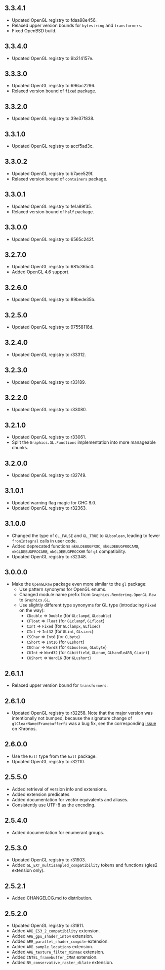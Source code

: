 3.3.4.1
-------
* Updated OpenGL registry to fdaa98e456.
* Relaxed upper version bounds for `bytestring` and `transformers`.
* Fixed OpenBSD build.

3.3.4.0
-------
* Updated OpenGL registry to 9b214157e.

3.3.3.0
-------
* Updated OpenGL registry to 696ac2296.
* Relaxed version bound of `fixed` package.

3.3.2.0
-------
* Updated OpenGL registry to 39e37f838.

3.3.1.0
-------
* Updated OpenGL registry to accf5ad3c.

3.3.0.2
-------
* Updated OpenGL registry to b7aee529f.
* Relaxed version bound of `containers` package.

3.3.0.1
-------
* Updated OpenGL registry to fe1a89f35.
* Relaxed version bound of `half` package.

3.3.0.0
-------
* Updated OpenGL registry to 6565c242f.

3.2.7.0
-------
* Updated OpenGL registry to 681c365c0.
* Added OpenGL 4.6 support.

3.2.6.0
-------
* Updated OpenGL registry to 89bede35b.

3.2.5.0
-------
* Updated OpenGL registry to 97558118d.

3.2.4.0
-------
* Updated OpenGL registry to r33312.

3.2.3.0
-------
* Updated OpenGL registry to r33189.

3.2.2.0
-------
* Updated OpenGL registry to r33080.

3.2.1.0
-------
* Updated OpenGL registry to r33061.
* Split the `Graphics.GL.Functions` implementation into more manageable chunks.

3.2.0.0
-------
* Updated OpenGL registry to r32749.

3.1.0.1
-------
* Updated warning flag magic for GHC 8.0.
* Updated OpenGL registry to r32363.

3.1.0.0
-------
* Changed the type of `GL_FALSE` and `GL_TRUE` to `GLboolean`, leading to fewer
  `fromIntegral` calls in user code.
* Added deprecated functions `mkGLDEBUGPROC`, `mkGLDEBUGPROCAMD`,
  `mkGLDEBUGPROCARB`, `mkGLDEBUGPROCKHR` for `gl` compatibility.
* Updated OpenGL registry to r32348.

3.0.0.0
-------
* Make the `OpenGLRaw` package even more similar to the `gl` package:
  * Use pattern synonyms for OpenGL enums.
  * Changed module name prefix from `Graphics.Rendering.OpenGL.Raw` to `Graphics.GL`.
  * Use slightly different type synonyms for GL type (introducing `Fixed` on the way):
    * `CDouble` => `Double` (for `GLclampd`, `GLdouble`)
    * `CFloat`  => `Float`  (for `GLclampf`, `GLfloat`)
    * `CInt`    => `Fixed`  (for `GLclampx`, `GLfixed`)
    * `CInt`    => `Int32`  (for `GLint`, `GLsizei`)
    * `CSChar`  => `Int8`   (for `GLbyte`)
    * `CShort`  => `Int16`  (for `GLshort`)
    * `CUChar`  => `Word8`  (for `GLboolean`, `GLubyte`)
    * `CUInt`   => `Word32` (for `GLbitfield`, `GLenum`, `GLhandleARB`, `GLuint`)
    * `CUShort` => `Word16` (for `GLushort`)

2.6.1.1
-------
* Relaxed upper version bound for `transformers`.

2.6.1.0
-------
* Updated OpenGL registry to r32258. Note that the major version was
  intentionally not bumped, because the signature change of
  `glClearNamedFramebufferfi` was a bug fix, see the corresponding
  [issue](https://www.khronos.org/bugzilla/show_bug.cgi?id=1394) on Khronos.

2.6.0.0
-------
* Use the `Half` type from the `half` package.
* Updated OpenGL registry to r32110.

2.5.5.0
-------
* Added retrieval of version info and extensions.
* Added extension predicates.
* Added documentation for vector equivalents and aliases.
* Consistently use UTF-8 as the encoding.

2.5.4.0
-------
* Added documentation for enumerant groups.

2.5.3.0
-------
* Updated OpenGL registry to r31903.
* Added `GL_EXT_multisampled_compatibility` tokens and functions (gles2 extension only).

2.5.2.1
-------
* Added CHANGELOG.md to distribution.

2.5.2.0
-------
* Updated OpenGL registry to r31811.
* Added `ARB_ES3_2_compatibility` extension.
* Added `ARB_gpu_shader_int64` extension.
* Added `ARB_parallel_shader_compile` extension.
* Added `ARB_sample_locations` extension.
* Added `ARB_texture_filter_minmax` extension.
* Added `INTEL_framebuffer_CMAA` extension.
* Added `NV_conservative_raster_dilate` extension.
